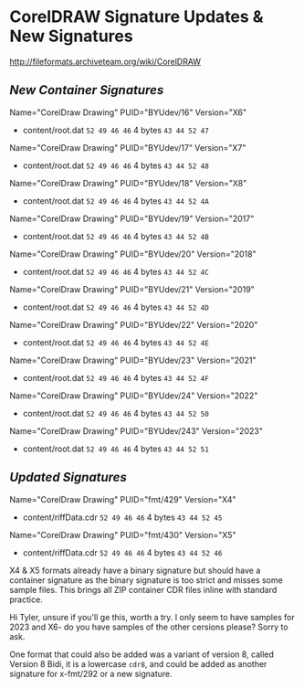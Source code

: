# CorelDRAW Signature Updates & New Signatures
http://fileformats.archiveteam.org/wiki/CorelDRAW

## *New Container Signatures*

Name="CorelDraw Drawing" PUID="BYUdev/16" Version="X6"
- content/root.dat ```52 49 46 46``` 4 bytes ```43 44 52 47```

Name="CorelDraw Drawing" PUID="BYUdev/17" Version="X7"
- content/root.dat ```52 49 46 46``` 4 bytes ```43 44 52 48```

Name="CorelDraw Drawing" PUID="BYUdev/18" Version="X8"
- content/root.dat ```52 49 46 46``` 4 bytes ```43 44 52 4A```

Name="CorelDraw Drawing" PUID="BYUdev/19" Version="2017"
- content/root.dat ```52 49 46 46``` 4 bytes ```43 44 52 4B```

Name="CorelDraw Drawing" PUID="BYUdev/20" Version="2018"
- content/root.dat ```52 49 46 46``` 4 bytes ```43 44 52 4C```

Name="CorelDraw Drawing" PUID="BYUdev/21" Version="2019"
- content/root.dat ```52 49 46 46``` 4 bytes ```43 44 52 4D```

Name="CorelDraw Drawing" PUID="BYUdev/22" Version="2020"
- content/root.dat ```52 49 46 46``` 4 bytes ```43 44 52 4E```

Name="CorelDraw Drawing" PUID="BYUdev/23" Version="2021"
- content/root.dat ```52 49 46 46``` 4 bytes ```43 44 52 4F```

Name="CorelDraw Drawing" PUID="BYUdev/24" Version="2022"
- content/root.dat ```52 49 46 46``` 4 bytes ```43 44 52 50```

Name="CorelDraw Drawing" PUID="BYUdev/243" Version="2023"
- content/root.dat ```52 49 46 46``` 4 bytes ```43 44 52 51```


## *Updated Signatures*

Name="CorelDraw Drawing" PUID="fmt/429" Version="X4"
- content/riffData.cdr ```52 49 46 46``` 4 bytes ```43 44 52 45```

Name="CorelDraw Drawing" PUID="fmt/430" Version="X5"
- content/riffData.cdr ```52 49 46 46``` 4 bytes ```43 44 52 46```

X4 & X5 formats already have a binary signature but should have a container signature as the binary signature is too strict and misses some sample files. This brings all ZIP container CDR files inline with standard practice. 

Hi Tyler, unsure if you'll ge this, worth a try. I only seem to have samples for 2023 and X6- do you have samples of the other cersions please? Sorry to ask. 

One format that could also be added was a variant of version 8, called Version 8 Bidi, it is a lowercase ```cdr8```, and could be added as another signature for x-fmt/292 or a new signature.

